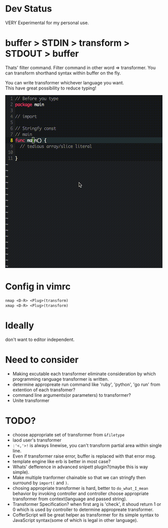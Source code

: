 # Dev Status
VERY Experimental for my personal use.

# buffer > STDIN > transform > STDOUT > buffer

Thats' filter command.
Filter command in other word => transformer.
You can transform shorthand syntax within buffer on the fly.

You can write transformer whichever language you want.  
This have great possibility to reduce typing!  

![Movie](https://raw.githubusercontent.com/t9md/t9md/019b944b5b1152dbb97b92471b7ec596769c8319/img/transform.gif)

# Config in vimrc

```vim
nmap <D-R> <Plug>(transform)
xmap <D-R> <Plug>(transform)
```

# Ideally
don't want to editor independent.

# Need to consider
* Making excutable each transformer eliminate consideration by which programming ranguage transformer is written.
* determine appropreate run command like 'ruby', 'python', 'go run' from extention of each transfomer?
* command line arguments(or parameters) to transformer?
* Unite transformer

# TODO?
* choose appropriate set of transformer from `&filetype`
* laod user's transformer
* `:'<,'>!` is always linewise, you can't transform partial area within single line.
* Even if transformer raise error, buffer is replaced with that error msg.
* template engine like erb is better in most case?
* Whats' defference in advanced snipett plugin?(maybe this is way simple).
* Make multiple tranformer chainable so that we can  stringfy then surround by `import(` and `)`.
* chosing appropriate transformer is hard, better to `do_what_I_mean` behavior by invoking controller and controller choose appropriate transformer from context(language and passed string).
* Transformer Specification? when first arg is 'check', it shoud return 1 or 0 which is used by controller to determine appropreate transformer.
* CofferScript will be great helper as transformer for its simple syntax to JavaScript syntax(some of which is legal in other language).
